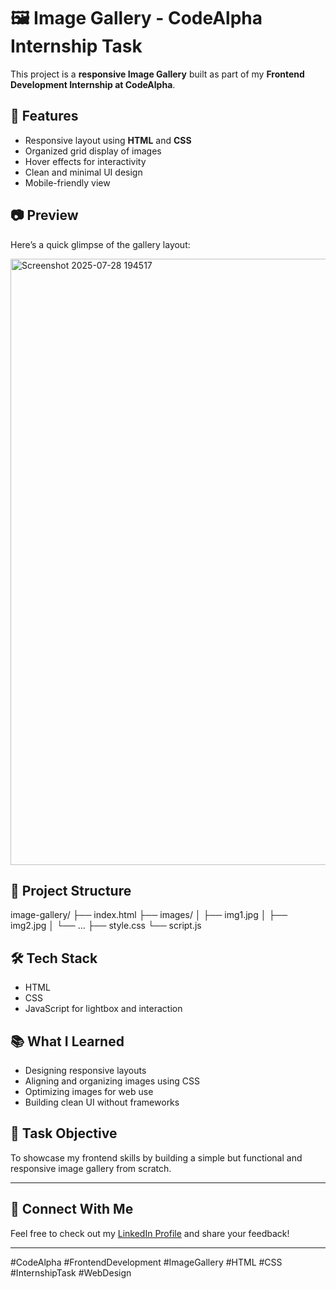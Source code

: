 # 🖼️ Image Gallery - CodeAlpha Internship Task

This project is a **responsive Image Gallery** built as part of my **Frontend Development Internship at CodeAlpha**.

## 🔧 Features
- Responsive layout using **HTML** and **CSS**
- Organized grid display of images
- Hover effects for interactivity
- Clean and minimal UI design
- Mobile-friendly view

## 📷 Preview
Here’s a quick glimpse of the gallery layout:

<img width="1919" height="970" alt="Screenshot 2025-07-28 194517" src="https://github.com/user-attachments/assets/213ed446-ccab-4aad-9aa2-0df32cf60e6b" />


## 📁 Project Structure
image-gallery/
├── index.html
├── images/
│ ├── img1.jpg
│ ├── img2.jpg
│ └── ...
├── style.css
└── script.js


## 🛠️ Tech Stack
- HTML
- CSS
- JavaScript for lightbox and interaction

## 📚 What I Learned
- Designing responsive layouts
- Aligning and organizing images using CSS
- Optimizing images for web use
- Building clean UI without frameworks

## 🎯 Task Objective
To showcase my frontend skills by building a simple but functional and responsive image gallery from scratch.

---

## 🔗 Connect With Me
Feel free to check out my [LinkedIn Profile](www.linkedin.com/in/riddhi-paruparla-a3a9b834a) and share your feedback!

---

#CodeAlpha #FrontendDevelopment #ImageGallery #HTML #CSS #InternshipTask #WebDesign
